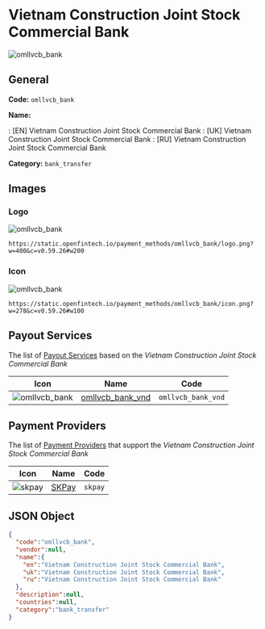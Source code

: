 
# Vietnam Construction Joint Stock Commercial Bank 
![omllvcb_bank](https://static.openfintech.io/payment_methods/omllvcb_bank/logo.png?w=400&c=v0.59.26#w200)  

## General 
**Code:** `omllvcb_bank` 
 
**Name:** 
 
:	[EN] Vietnam Construction Joint Stock Commercial Bank 
:	[UK] Vietnam Construction Joint Stock Commercial Bank 
:	[RU] Vietnam Construction Joint Stock Commercial Bank 
 
**Category:** `bank_transfer` 
 

## Images 

### Logo 
![omllvcb_bank](https://static.openfintech.io/payment_methods/omllvcb_bank/logo.png?w=400&c=v0.59.26#w200)  

```
https://static.openfintech.io/payment_methods/omllvcb_bank/logo.png?w=400&c=v0.59.26#w200
```  

### Icon 
![omllvcb_bank](https://static.openfintech.io/payment_methods/omllvcb_bank/icon.png?w=278&c=v0.59.26#w100)  

```
https://static.openfintech.io/payment_methods/omllvcb_bank/icon.png?w=278&c=v0.59.26#w100
```  

## Payout Services 
 
The list of [Payout Services](/payout-services/) based on the _Vietnam Construction Joint Stock Commercial Bank_ 

|Icon|Name|Code| 
|:---:|:---:|:---:| 
|![omllvcb_bank](https://static.openfintech.io/payout_methods/omllvcb_bank/icon.png?w=278&c=v0.59.26#w40) |[omllvcb_bank_vnd](/payout-services/omllvcb_bank_vnd/)|`omllvcb_bank_vnd`| 
 

## Payment Providers 
 
The list of [Payment Providers](/payment-providers/) that support the _Vietnam Construction Joint Stock Commercial Bank_ 

|Icon|Name|Code| 
|:---:|:---:|:---:| 
|![skpay](https://static.openfintech.io/payment_providers/skpay/icon.png?w=278&c=v0.59.26#w100) |[SKPay](/payment-providers/skpay/)|`skpay`| 
 

## JSON Object 

```json
{
  "code":"omllvcb_bank",
  "vendor":null,
  "name":{
    "en":"Vietnam Construction Joint Stock Commercial Bank",
    "uk":"Vietnam Construction Joint Stock Commercial Bank",
    "ru":"Vietnam Construction Joint Stock Commercial Bank"
  },
  "description":null,
  "countries":null,
  "category":"bank_transfer"
}
```  
